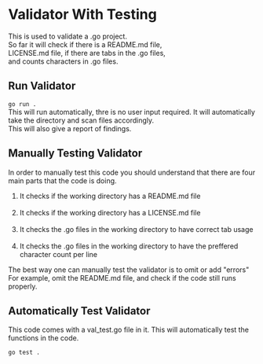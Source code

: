 # Validator With Testing
<p>This is used to validate a .go project.<br>
So far it will check if there is a README.md file,<br>
LICENSE.md file, if there are tabs in the .go files,<br> 
and counts characters in .go files.</p>

## Run Validator
`go run .`
<br>
This will run automatically, thre is no user input required. It will automatically take the directory and scan files accordingly.<br> This will also give a report of findings.</p>  

## Manually Testing Validator
<p>In order to manually test this code you should understand that there are four main parts that the code is doing.<br>
<ol>
    <li> It checks if the working directory has a README.md file</li><br>
    <li> It checks if the working directory has a LICENSE.md file</li><br>
    <li> It checks the .go files in the working directory to have correct tab usage</li><br>
    <li> It checks the .go files in the working directory to have the preffered character count per line</li>
</ol>
The best way one can manually test the validator is to omit or add "errors"<br>
For example, omit the README.md file, and check if the code still runs properly.</p>

## Automatically Test Validator
<p>This code comes with a val_test.go file in it. This will automatically test the functions in the code.</p>

`go test .`

